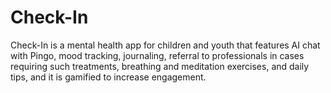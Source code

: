# Check-In

Check-In is a mental health app for children and youth that features AI chat with Pingo, mood tracking, journaling, referral to professionals in cases requiring such treatments, breathing and meditation exercises, and daily tips, and it is gamified to increase engagement.
